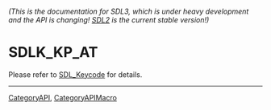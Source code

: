 ###### (This is the documentation for SDL3, which is under heavy development and the API is changing! [SDL2](https://wiki.libsdl.org/SDL2/) is the current stable version!)
# SDLK_KP_AT

Please refer to [SDL_Keycode](SDL_Keycode) for details.

----
[CategoryAPI](CategoryAPI), [CategoryAPIMacro](CategoryAPIMacro)

